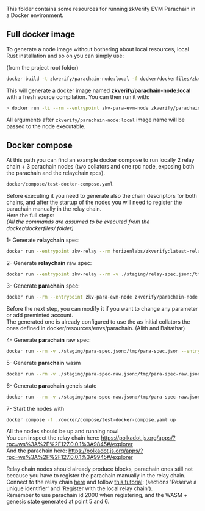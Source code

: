 This folder contains some resources for running zkVerify EVM Parachain in a Docker environment.

## Full docker image

To generate a node image without bothering about local resources, local Rust installation and so on you can simply use:

(from the project root folder)

```bash 
docker build -t zkverify/parachain-node:local -f docker/dockerfiles/zkvparaevm-node.Dockerfile .
```

This will generate a docker image named <b>zkverify/parachain-node:local</b> with a fresh source compilation.
You can then run it with:

```bash
> docker run -ti --rm --entrypoint zkv-para-evm-node zkverify/parachain-node:local --dev
```
All arguments after `zkverify/parachain-node:local` image name will be passed to the node executable.

## Docker compose

At this path you can find an example docker compose to run locally 2 relay chain + 3 parachain nodes (two collators and one rpc node, exposing both the parachain and the relaychain rpcs).

```bash
docker/compose/test-docker-compose.yaml
```
Before executing it you need to generate also the chain descriptors for both chains, and after the startup of the nodes you will need to register the parachain manually in the relay chain.<br>
Here the full steps:<br>
<i>(All the commands are assumed to be executed from the docker/dockerfiles/ folder)</i>

1- Generate **relaychain** spec:

```bash
docker run --entrypoint zkv-relay --rm horizenlabs/zkverify:latest-relay  build-spec --disable-default-bootnode --chain local  > ./staging/relay-spec.json
```

2- Generate **relaychain** raw spec:

```bash
docker run --entrypoint zkv-relay --rm -v ./staging/relay-spec.json:/tmp/relay-spec.json horizenlabs/zkverify:latest-relay build-spec --chain local --disable-default-bootnode --raw > ./staging/relay-spec-raw.json
```

3- Generate **parachain** spec:

```bash
docker run --rm --entrypoint zkv-para-evm-node zkverify/parachain-node:local build-spec --chain local --disable-default-bootnode > ./staging/para-spec.json
```
Before the next step, you can modify it if you want to change any parameter or add preminted account.<br>
The generated one is already configured to use the as initial collators the ones defined in docker/resources/envs/parachain. (Alith and Baltathar)<br>

4- Generate **parachain** raw spec:

```bash
docker run --rm -v ./staging/para-spec.json:/tmp/para-spec.json --entrypoint zkv-para-evm-node zkverify/parachain-node:local build-spec --chain /tmp/para-spec.json  --disable-default-bootnode --raw > ./staging/para-spec-raw.json
```

5- Generate **parachain** wasm

```bash
docker run --rm -v ./staging/para-spec-raw.json:/tmp/para-spec-raw.json --entrypoint zkv-para-evm-node zkverify/parachain-node:local export-genesis-wasm --chain /tmp/para-spec-raw.json > ./staging/para-genesis.wasm
```

6- Generate **parachain** geneis state

```bash
docker run --rm -v ./staging/para-spec-raw.json:/tmp/para-spec-raw.json --entrypoint zkv-para-evm-node zkverify/parachain-node:local export-genesis-state --chain /tmp/para-spec-raw.json > ./staging/para-genesis-state
```

7- Start the nodes with

```bash
docker compose -f ./docker/compose/test-docker-compose.yaml up
```

All the nodes should be up and running now! <br>
You can inspect the relay chain here: https://polkadot.js.org/apps/?rpc=ws%3A%2F%2F127.0.0.1%3A9845#/explorer<br>
And the parachain here: https://polkadot.js.org/apps/?rpc=ws%3A%2F%2F127.0.0.1%3A9945#/explorer<br>


Relay chain nodes should already produce blocks, parachain ones still not because you have to register the parachain manually in the relay chain.
Connect to the relay chain [here](https://polkadot.js.org/apps/?rpc=ws%3A%2F%2F127.0.0.1%3A9845#/explorer) and follow [this tutorial](https://docs.substrate.io/tutorials/build-a-parachain/connect-a-local-parachain/): (sections 'Reserve a unique identifier' and 'Register with the local relay chain').<br>
Remember to use parachain id 2000 when registering, and the WASM + genesis state generated at point 5 and 6.<br>
